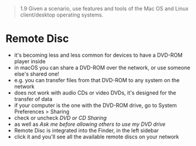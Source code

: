 > 1.9 Given a scenario, use features and tools of the Mac OS and Linux client/desktop operating systems. 

# Remote Disc

- it's becoming less and less common for devices to have a DVD-ROM player inside
- in macOS you can share a DVD-ROM over the network, or use someone else's shared one!
- e.g. you can transfer files from that DVD-ROM to any system on the network
- does not work with audio CDs or video DVDs, it's designed for the transfer of data
- if your computer is the one with the DVD-ROM drive, go to System Preferences > Sharing 
- check or uncheck *DVD or CD Sharing*
- as well as *Ask me before allowing others to use my DVD drive*
- Remote Disc is integrated into the Finder, in the left sidebar
- click it and you'll see all the available remote discs on your network 